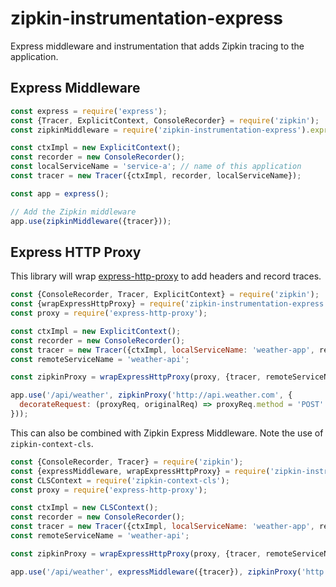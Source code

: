 # zipkin-instrumentation-express

Express middleware and instrumentation that adds Zipkin tracing to the application.

## Express Middleware

```javascript
const express = require('express');
const {Tracer, ExplicitContext, ConsoleRecorder} = require('zipkin');
const zipkinMiddleware = require('zipkin-instrumentation-express').expressMiddleware;

const ctxImpl = new ExplicitContext();
const recorder = new ConsoleRecorder();
const localServiceName = 'service-a'; // name of this application
const tracer = new Tracer({ctxImpl, recorder, localServiceName});

const app = express();

// Add the Zipkin middleware
app.use(zipkinMiddleware({tracer}));
```

## Express HTTP Proxy

This library will wrap [express-http-proxy](https://www.npmjs.com/package/express-http-proxy) to add headers and record traces.

```javascript
const {ConsoleRecorder, Tracer, ExplicitContext} = require('zipkin');
const {wrapExpressHttpProxy} = require('zipkin-instrumentation-express');
const proxy = require('express-http-proxy');

const ctxImpl = new ExplicitContext();
const recorder = new ConsoleRecorder();
const tracer = new Tracer({ctxImpl, localServiceName: 'weather-app', recorder});
const remoteServiceName = 'weather-api';

const zipkinProxy = wrapExpressHttpProxy(proxy, {tracer, remoteServiceName});

app.use('/api/weather', zipkinProxy('http://api.weather.com', {
  decorateRequest: (proxyReq, originalReq) => proxyReq.method = 'POST' // You can use express-http-proxy options as usual
}));
```
This can also be combined with Zipkin Express Middleware. Note the use of `zipkin-context-cls`.
```javascript
const {ConsoleRecorder, Tracer} = require('zipkin');
const {expressMiddleware, wrapExpressHttpProxy} = require('zipkin-instrumentation-express')
const CLSContext = require('zipkin-context-cls');
const proxy = require('express-http-proxy');

const ctxImpl = new CLSContext();
const recorder = new ConsoleRecorder();
const tracer = new Tracer({ctxImpl, localServiceName: 'weather-app', recorder});
const remoteServiceName = 'weather-api';

const zipkinProxy = wrapExpressHttpProxy(proxy, {tracer, remoteServiceName});

app.use('/api/weather', expressMiddleware({tracer}), zipkinProxy('http://api.weather.com'));
```
